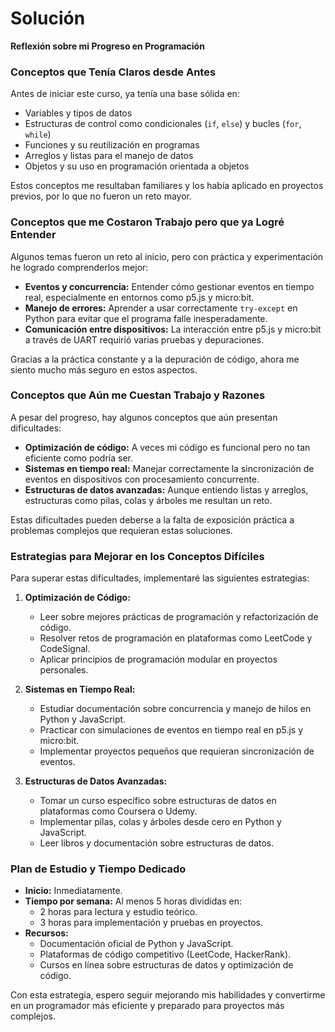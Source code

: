 # Solución
**Reflexión sobre mi Progreso en Programación**

### **Conceptos que Tenía Claros desde Antes**
Antes de iniciar este curso, ya tenía una base sólida en:
- Variables y tipos de datos
- Estructuras de control como condicionales (`if`, `else`) y bucles (`for`, `while`)
- Funciones y su reutilización en programas
- Arreglos y listas para el manejo de datos
- Objetos y su uso en programación orientada a objetos

Estos conceptos me resultaban familiares y los había aplicado en proyectos previos, por lo que no fueron un reto mayor.

### **Conceptos que me Costaron Trabajo pero que ya Logré Entender**
Algunos temas fueron un reto al inicio, pero con práctica y experimentación he logrado comprenderlos mejor:
- **Eventos y concurrencia:** Entender cómo gestionar eventos en tiempo real, especialmente en entornos como p5.js y micro:bit.
- **Manejo de errores:** Aprender a usar correctamente `try-except` en Python para evitar que el programa falle inesperadamente.
- **Comunicación entre dispositivos:** La interacción entre p5.js y micro:bit a través de UART requirió varias pruebas y depuraciones.

Gracias a la práctica constante y a la depuración de código, ahora me siento mucho más seguro en estos aspectos.

### **Conceptos que Aún me Cuestan Trabajo y Razones**
A pesar del progreso, hay algunos conceptos que aún presentan dificultades:
- **Optimización de código:** A veces mi código es funcional pero no tan eficiente como podría ser.
- **Sistemas en tiempo real:** Manejar correctamente la sincronización de eventos en dispositivos con procesamiento concurrente.
- **Estructuras de datos avanzadas:** Aunque entiendo listas y arreglos, estructuras como pilas, colas y árboles me resultan un reto.

Estas dificultades pueden deberse a la falta de exposición práctica a problemas complejos que requieran estas soluciones.

### **Estrategias para Mejorar en los Conceptos Difíciles**
Para superar estas dificultades, implementaré las siguientes estrategias:
1. **Optimización de Código:**
   - Leer sobre mejores prácticas de programación y refactorización de código.
   - Resolver retos de programación en plataformas como LeetCode y CodeSignal.
   - Aplicar principios de programación modular en proyectos personales.

2. **Sistemas en Tiempo Real:**
   - Estudiar documentación sobre concurrencia y manejo de hilos en Python y JavaScript.
   - Practicar con simulaciones de eventos en tiempo real en p5.js y micro:bit.
   - Implementar proyectos pequeños que requieran sincronización de eventos.

3. **Estructuras de Datos Avanzadas:**
   - Tomar un curso específico sobre estructuras de datos en plataformas como Coursera o Udemy.
   - Implementar pilas, colas y árboles desde cero en Python y JavaScript.
   - Leer libros y documentación sobre estructuras de datos.

### **Plan de Estudio y Tiempo Dedicado**
- **Inicio:** Inmediatamente.
- **Tiempo por semana:** Al menos 5 horas divididas en:
  - 2 horas para lectura y estudio teórico.
  - 3 horas para implementación y pruebas en proyectos.
- **Recursos:**
  - Documentación oficial de Python y JavaScript.
  - Plataformas de código competitivo (LeetCode, HackerRank).
  - Cursos en línea sobre estructuras de datos y optimización de código.

Con esta estrategia, espero seguir mejorando mis habilidades y convertirme en un programador más eficiente y preparado para proyectos más complejos.

